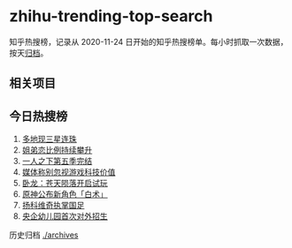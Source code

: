 # zhihu-trending-top-search

知乎热搜榜，记录从 2020-11-24
日开始的知乎热搜榜单。每小时抓取一次数据，按天[归档](./archives)。

## 相关项目

## 今日热搜榜

<!-- BEGIN -->
<!-- 最后更新时间 Sat Feb 25 2023 23:11:32 GMT+0800 (China Standard Time) -->

1. [多地现三星连珠](https://www.zhihu.com/search?q=多地现三星连珠)
1. [姐弟恋比例持续攀升](https://www.zhihu.com/search?q=姐弟恋比例持续攀升)
1. [一人之下第五季完结](https://www.zhihu.com/search?q=一人之下第五季完结)
1. [媒体称别忽视游戏科技价值](https://www.zhihu.com/search?q=媒体称别忽视游戏科技价值)
1. [卧龙：苍天陨落开启试玩](https://www.zhihu.com/search?q=卧龙：苍天陨落开启试玩)
1. [原神公布新角色「白术」](https://www.zhihu.com/search?q=原神公布新角色「白术」)
1. [扬科维奇执掌国足](https://www.zhihu.com/search?q=扬科维奇执掌国足)
1. [央企幼儿园首次对外招生](https://www.zhihu.com/search?q=央企幼儿园首次对外招生)

<!-- END -->

历史归档 [./archives](./archives)
